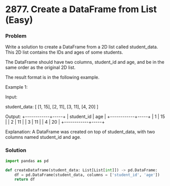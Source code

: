 # 2877. Create a DataFrame from List (Easy)

### Problem

Write a solution to create a DataFrame from a 2D list called student_data. This 2D list contains the IDs and ages of some students.

The DataFrame should have two columns, student_id and age, and be in the same order as the original 2D list.

The result format is in the following example.

Example 1:

Input:

student_data:
[
  [1, 15],
  [2, 11],
  [3, 11],
  [4, 20]
]

Output:
+------------+-----+
| student_id | age |
+------------+-----+
| 1          | 15  |
| 2          | 11  |
| 3          | 11  |
| 4          | 20  |
+------------+-----+

Explanation:
A DataFrame was created on top of student_data, with two columns named student_id and age.


### Solution

```py
import pandas as pd

def createDataframe(student_data: List[List[int]]) -> pd.DataFrame:
    df = pd.DataFrame(student_data, columns = ['student_id', 'age'])
    return df
```
